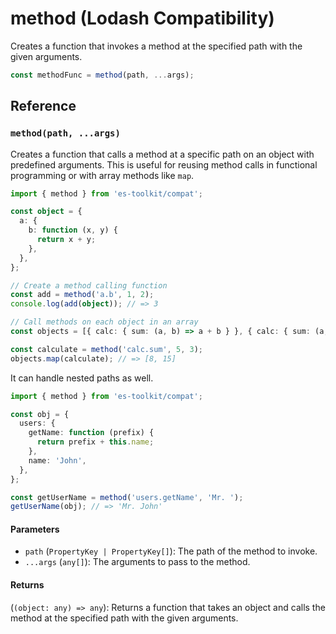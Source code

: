 # method (Lodash Compatibility)

Creates a function that invokes a method at the specified path with the given arguments.

```typescript
const methodFunc = method(path, ...args);
```

## Reference

### `method(path, ...args)`

Creates a function that calls a method at a specific path on an object with predefined arguments. This is useful for reusing method calls in functional programming or with array methods like `map`.

```typescript
import { method } from 'es-toolkit/compat';

const object = {
  a: {
    b: function (x, y) {
      return x + y;
    },
  },
};

// Create a method calling function
const add = method('a.b', 1, 2);
console.log(add(object)); // => 3

// Call methods on each object in an array
const objects = [{ calc: { sum: (a, b) => a + b } }, { calc: { sum: (a, b) => a * b } }];

const calculate = method('calc.sum', 5, 3);
objects.map(calculate); // => [8, 15]
```

It can handle nested paths as well.

```typescript
import { method } from 'es-toolkit/compat';

const obj = {
  users: {
    getName: function (prefix) {
      return prefix + this.name;
    },
    name: 'John',
  },
};

const getUserName = method('users.getName', 'Mr. ');
getUserName(obj); // => 'Mr. John'
```

#### Parameters

- `path` (`PropertyKey | PropertyKey[]`): The path of the method to invoke.
- `...args` (`any[]`): The arguments to pass to the method.

#### Returns

(`(object: any) => any`): Returns a function that takes an object and calls the method at the specified path with the given arguments.
